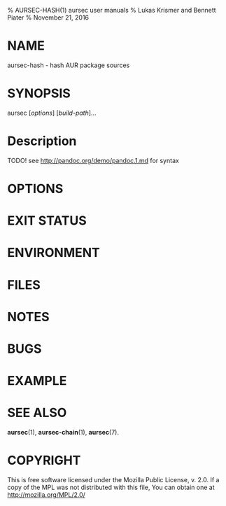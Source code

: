 % AURSEC-HASH(1) aursec user manuals
% Lukas Krismer and Bennett Piater
% November 21, 2016

# NAME
aursec-hash - hash AUR package sources

# SYNOPSIS
aursec [*options*] [*build-path*]...

# Description
TODO! see http://pandoc.org/demo/pandoc.1.md for syntax

# OPTIONS

# EXIT STATUS

# ENVIRONMENT

# FILES

# NOTES

# BUGS

# EXAMPLE

# SEE ALSO
**aursec**(1), **aursec-chain**(1), **aursec**(7).

# COPYRIGHT
This is free software licensed under the Mozilla Public License, v. 2.0.
If a copy of the MPL was not distributed with this file,
You can obtain one at http://mozilla.org/MPL/2.0/
